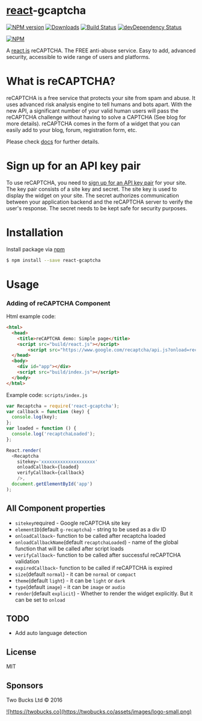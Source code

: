 # [react](http://facebook.github.io/react/)-gcaptcha

[![NPM version][npm-image]][npm-url] [![Downloads][downloads-image]][npm-url]
[![Build Status](https://travis-ci.org/twobucks/react-gcaptcha.svg)](https://travis-ci.org/twobucks/react-gcaptcha)
[![devDependency Status](https://david-dm.org/twobucks/react-gcaptcha/dev-status.svg)](https://david-dm.org/twobucks/react-gcaptcha#info=devDependencies)

[![NPM](https://nodei.co/npm/react-gcaptcha.png?downloads=true&stars=true)](https://nodei.co/npm/react-gcaptcha/)

[npm-url]: https://www.npmjs.com/package/react-gcaptcha
[npm-image]: http://img.shields.io/npm/v/react-gcaptcha.svg
[downloads-image]: http://img.shields.io/npm/dm/react-gcaptcha.svg

A [react.js](http://facebook.github.io/react/) reCAPTCHA. The FREE anti-abuse service. Easy to add, advanced security, accessible to wide range of users and platforms.

# What is reCAPTCHA?

reCAPTCHA is a free service that protects your site from spam and abuse. It uses advanced risk analysis engine to tell humans and bots apart. With the new API, a significant number of your valid human users will pass the reCAPTCHA challenge without having to solve a CAPTCHA (See blog for more details). reCAPTCHA comes in the form of a widget that you can easily add to your blog, forum, registration form, etc.

Please check [docs][1] for further details.

# Sign up for an API key pair

To use reCAPTCHA, you need to [sign up for an API key pair][2] for your site. The key pair consists of a site key and secret. The site key is used to display the widget on your site. The secret authorizes communication between your application backend and the reCAPTCHA server to verify the user's response. The secret needs to be kept safe for security purposes.

[1]: https://developers.google.com/recaptcha/intro
[2]: http://www.google.com/recaptcha/admin

# Installation

Install package via [npm](https://www.npmjs.com/)

```bash
$ npm install --save react-gcaptcha
```

# Usage

### Adding of reCAPTCHA Component

Html example code:

```html
<html>
  <head>
    <title>reCAPTCHA demo: Simple page</title>
    <script src="build/react.js"></script>
        <script src="https://www.google.com/recaptcha/api.js?onload=recaptchaLoaded&render=explicit" async defer></script>
  </head>
  <body>
    <div id="app"></div>
    <script src="build/index.js"></script>
  </body>
</html>
```

Example code: `scripts/index.js`

```javascript
var Recaptcha = require('react-gcaptcha');
var callback = function (key) {
  console.log(key);
};
var loaded = function () {
  console.log('recaptchaLoaded');
};

React.render(
  <Recaptcha
    sitekey='xxxxxxxxxxxxxxxxxxxx'
    onloadCallback={loaded}
    verifyCallback={callback}
    />,
  document.getElementById('app')
);
```

## All Component properties

* `sitekey`required - Google reCAPTCHA site key
* `elementID`(default `g-recaptcha`) - string to be used as a div ID
* `onloadCallback`- function to be called after recaptcha loaded
* `onloadCallbackName`(default `recaptchaLoaded`) - name of the global function that will be called after script loads
* `verifyCallback`- function to be called after successful reCAPTCHA validation
* `expiredCallback`- function to be called if reCAPTCHA is expired
* `size`(default `normal`) - it can be `normal` or `compact`
* `theme`(default `light`) - it can be `light` or `dark`
* `type`(default `image`) - it can be `image` or `audio`
* `render`(default `explicit`) - Whether to render the widget explicitly. But it can be set to `onload`

## TODO
* Add auto language detection

## License

MIT

## Sponsors

Two Bucks Ltd © 2016

<a href="https://twobucks.co">
  ![https://twobucks.co](https://twobucks.co/assets/images/logo-small.png)
</a>

